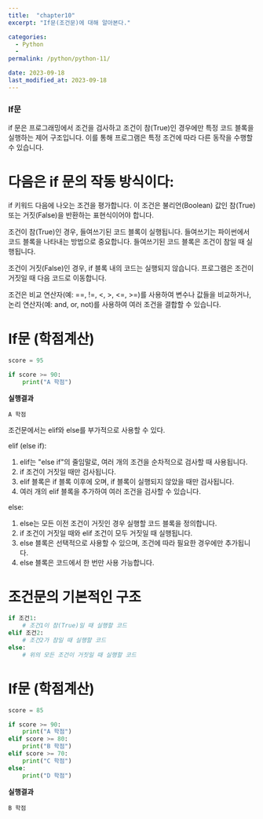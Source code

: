 ```yaml
---
title:  "chapter10"
excerpt: "If문(조건문)에 대해 알아본다."

categories:
  - Python
  - 
permalink: /python/python-11/

date: 2023-09-18
last_modified_at: 2023-09-18
---
```


### If문
if 문은 프로그래밍에서 조건을 검사하고 조건이 참(True)인 경우에만 특정 코드 블록을 실행하는 제어 구조입니다. 
이를 통해 프로그램은 특정 조건에 따라 다른 동작을 수행할 수 있습니다.

# 다음은 if 문의 작동 방식이다:

if 키워드 다음에 나오는 조건을 평가합니다. 이 조건은 불리언(Boolean) 값인 참(True) 또는 거짓(False)을 반환하는 표현식이어야 합니다.

조건이 참(True)인 경우, 들여쓰기된 코드 블록이 실행됩니다. 들여쓰기는 파이썬에서 코드 블록을 나타내는 방법으로 중요합니다. 들여쓰기된 코드 블록은 조건이 참일 때 실행됩니다.

조건이 거짓(False)인 경우, if 블록 내의 코드는 실행되지 않습니다. 프로그램은 조건이 거짓일 때 다음 코드로 이동합니다.

조건은 비교 연산자(예: ==, !=, <, >, <=, >=)를 사용하여 변수나 값들을 비교하거나, 논리 연산자(예: and, or, not)를 사용하여 여러 조건을 결합할 수 있습니다.

# If문 (학점계산) 
```python
score = 95

if score >= 90:
    print("A 학점")
```

**실행결과**
```
A 학점
```

조건문에서는 elif와 else를 부가적으로 사용할 수 있다.

elif (else if):

1. elif는 "else if"의 줄임말로, 여러 개의 조건을 순차적으로 검사할 때 사용됩니다.
2. if 조건이 거짓일 때만 검사됩니다.
3. elif 블록은 if 블록 이후에 오며, if 블록이 실행되지 않았을 때만 검사됩니다.
4. 여러 개의 elif 블록을 추가하여 여러 조건을 검사할 수 있습니다.

else:

1. else는 모든 이전 조건이 거짓인 경우 실행할 코드 블록을 정의합니다.
2. if 조건이 거짓일 때와 elif 조건이 모두 거짓일 때 실행됩니다.
3. else 블록은 선택적으로 사용할 수 있으며, 조건에 따라 필요한 경우에만 추가됩니다.
4. else 블록은 코드에서 한 번만 사용 가능합니다.

# 조건문의 기본적인 구조
```python
if 조건1:
    # 조건1이 참(True)일 때 실행할 코드
elif 조건2:
    # 조건2가 참일 때 실행할 코드
else:
    # 위의 모든 조건이 거짓일 때 실행할 코드
```

# If문 (학점계산) 
```python
score = 85

if score >= 90:
    print("A 학점")
elif score >= 80:
    print("B 학점")
elif score >= 70:
    print("C 학점")
else:
    print("D 학점")
```

**실행결과**
```
B 학점
```

